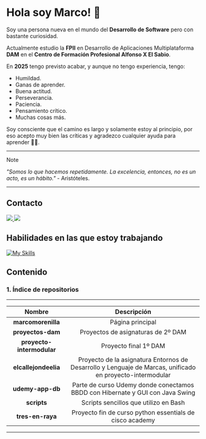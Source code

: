 
# Hola soy Marco! 🌱

Soy una persona nueva en el mundo del **Desarrollo de Software** pero con bastante curiosidad.

Actualmente estudio la **FPII** en Desarrollo de Aplicaciones Multiplataforma **DAM** en el **Centro de Formación Profesional Alfonso X El Sabio**.

En **2025** tengo previsto acabar, y aunque no tengo experiencia, tengo:

- Humildad.
- Ganas de aprender.
- Buena actitud.
- Perseverancia.
- Paciencia.
- Pensamiento crítico.
- Muchas cosas más.

Soy consciente que el camino es largo y solamente estoy al principio, por eso acepto muy bien las críticas y agradezco  cualquier ayuda para aprender 👨‍💻.

***

> [!NOTE]
> 
> _"Somos lo que hacemos repetidamente. La excelencia, entonces, no es un acto, es un hábito."_  - Aristóteles.
> 


***
## Contacto

<p align="left">
  <a href="https://es.linkedin.com/in/marco-antonio-morenilla-alonso-826b0490">
    <img src="https://skillicons.dev/icons?i=linkedin&perline=2" />
  </a>
  <a href="mailto:mmorenilla.dev@gmail.com">
    <img src="https://skillicons.dev/icons?i=gmail&perline=2&theme=light" />
  </a>
</p>

## Habilidades en las que estoy trabajando
[![My Skills](https://skillicons.dev/icons?i=idea,vscode,pycharm,java,kotlin,spring,mongodb,postgres,mysql,html,css,php,py,aws,git,github,ubuntu,arch,bash,neovim,notion,obsidian&perline=8&theme=light)](https://skillicons.dev)

## Contenido
      
### 1. Índice de repositorios

***

|           Nombre          |                                            Descripción                                             |
| :----------------------: | :------------------------------------------------------------------------------------------------: |
|**marcomorenilla**        |Página principal                                                                                    |
|**proyectos-dam**          |Proyectos de asignaturas de 2º DAM                                                                  |
|**proyecto-intermodular**  |Proyecto final 1º DAM                                                                               |
|**elcallejondeelia**      |Proyecto de la asignatura Entornos de Desarrollo y Lenguaje de Marcas, unificado en proyecto-intermodular|
|**udemy-app-db**          | Parte de curso Udemy donde conectamos BBDD con Hibernate y GUI con Java Swing                      |                                                                                                            
|**scripts**               |Scripts sencillos que utilizo en Bash                                                               |  
|**tres-en-raya**          |Proyecto fin de curso python essentials de cisco academy                                            |

***
